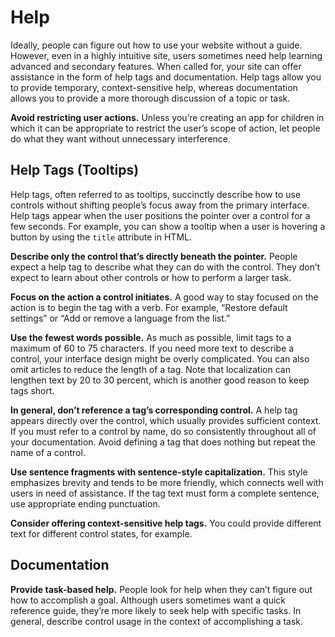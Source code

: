 # Help
Ideally, people can figure out how to use your website without a guide. However, even in a highly intuitive site, users sometimes need help learning advanced and secondary features. When called for, your site can offer assistance in the form of help tags and documentation. Help tags allow you to provide temporary, context-sensitive help, whereas documentation allows you to provide a more thorough discussion of a topic or task.

**Avoid restricting user actions.** Unless you’re creating an app for children in which it can be appropriate to restrict the user’s scope of action, let people do what they want without unnecessary interference.

## Help Tags (Tooltips)
Help tags, often referred to as tooltips, succinctly describe how to use controls without shifting people’s focus away from the primary interface. Help tags appear when the user positions the pointer over a control for a few seconds. For example, you can show a tooltip when a user is hovering a button by using the `title` attribute in HTML.

**Describe only the control that’s directly beneath the pointer.** People expect a help tag to describe what they can do with the control. They don’t expect to learn about other controls or how to perform a larger task.

**Focus on the action a control initiates.** A good way to stay focused on the action is to begin the tag with a verb. For example, “Restore default settings” or “Add or remove a language from the list.”

**Use the fewest words possible.** As much as possible, limit tags to a maximum of 60 to 75 characters. If you need more text to describe a control, your interface design might be overly complicated. You can also omit articles to reduce the length of a tag. Note that localization can lengthen text by 20 to 30 percent, which is another good reason to keep tags short.

**In general, don’t reference a tag’s corresponding control.** A help tag appears directly over the control, which usually provides sufficient context. If you must refer to a control by name, do so consistently throughout all of your documentation. Avoid defining a tag that does nothing but repeat the name of a control.

**Use sentence fragments with sentence-style capitalization.** This style emphasizes brevity and tends to be more friendly, which connects well with users in need of assistance. If the tag text must form a complete sentence, use appropriate ending punctuation.

**Consider offering context-sensitive help tags.** You could provide different text for different control states, for example.

## Documentation
**Provide task-based help.** People look for help when they can’t figure out how to accomplish a goal. Although users sometimes want a quick reference guide, they’re more likely to seek help with specific tasks. In general, describe control usage in the context of accomplishing a task.
